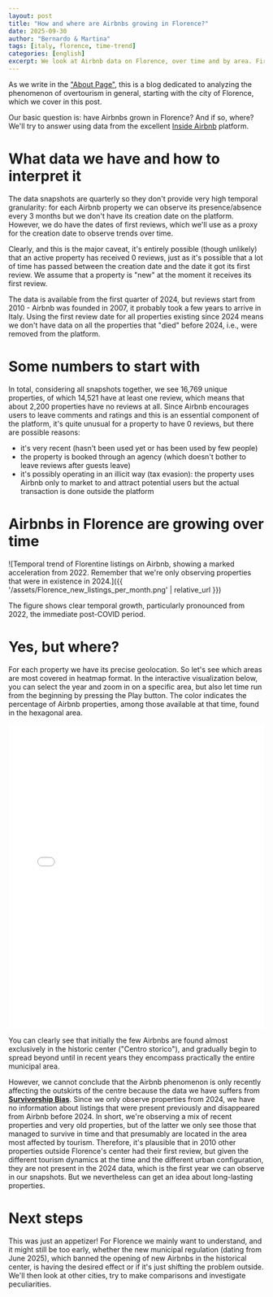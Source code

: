 ```yaml
---
layout: post
title: "How and where are Airbnbs growing in Florence?"
date: 2025-09-30
author: "Bernardo & Martina"
tags: [italy, florence, time-trend]
categories: [english]
excerpt: We look at Airbnb data on Florence, over time and by area. First part, an analysis to get started.
---
```


As we write in the ["About Page"](https://bernomone.github.io/citybreaking/about/), this is a blog dedicated to analyzing the phenomenon of overtourism in general, starting with the city of Florence, which we cover in this post.

Our basic question is: have Airbnbs grown in Florence? And if so, where?
We'll try to answer using data from the excellent [Inside Airbnb](https://insideAirbnb.com/about/) platform.

# What data we have and how to interpret it

The data snapshots are quarterly so they don't provide very high temporal granularity: for each Airbnb property we can observe its presence/absence every 3 months but we don't have its creation date on the platform. However, we do have the dates of first reviews, which we'll use as a proxy for the creation date to observe trends over time.

Clearly, and this is the major caveat, it's entirely possible (though unlikely) that an active property has received 0 reviews, just as it's possible that a lot of time has passed between the creation date and the date it got its first review. We assume that a property is "new" at the moment it receives its first review.

The data is available from the first quarter of 2024, but reviews start from 2010 - Airbnb was founded in 2007, it probably took a few years to arrive in Italy. Using the first review date for all properties existing since 2024 means we don't have data on all the properties that "died" before 2024, i.e., were removed from the platform.

# Some numbers to start with

In total, considering all snapshots together, we see 16,769 unique properties, of which 14,521 have at least one review, which means that about 2,200 properties have no reviews at all. Since Airbnb encourages users to leave comments and ratings and this is an essential component of the platform, it's quite unusual for a property to have 0 reviews, but there are possible reasons:
* it's very recent (hasn't been used yet or has been used by few people)
* the property is booked through an agency (which doesn't bother to leave reviews after guests leave)
* it's possibly operating in an illicit way (tax evasion): the property uses Airbnb only to market to and attract potential users but the actual transaction is done outside the platform

# Airbnbs in Florence are growing over time

![Temporal trend of Florentine listings on Airbnb, showing a marked acceleration from 2022. Remember that we're only observing properties that were in existence in 2024.]({{ '/assets/Florence_new_listings_per_month.png' | relative_url }})

The figure shows clear temporal growth, particularly pronounced from 2022, the immediate post-COVID period.

# Yes, but where?

For each property we have its precise geolocation. So let's see which areas are most covered in heatmap format. In the interactive visualization below, you can select the year and zoom in on a specific area, but also let time run from the beginning by pressing the Play button. The color indicates the percentage of Airbnb properties, among those available at that time, found in the hexagonal area.

<iframe src='{{ "/assets/listing_first_review.html" | relative_url }}' width='100%' height='600px' frameborder='0' alt=""></iframe>

You can clearly see that initially the few Airbnbs are found almost exclusively in the historic center ("Centro storico"), and gradually begin to spread beyond until in recent years they encompass practically the entire municipal area.

However, we cannot conclude that the Airbnb phenomenon is only recently affecting the outskirts of the centre because the data we have suffers from [**Survivorship Bias**](https://en.wikipedia.org/wiki/Survivorship_bias). Since we only observe properties from 2024, we have no information about listings that were present previously and disappeared from Airbnb before 2024.
In short, we're observing a mix of recent properties and very old properties, but of the latter we only see those that managed to survive in time and that presumably are located in the area most affected by tourism. Therefore, it's plausible that in 2010 other properties outside Florence's center had their first review, but given the different tourism dynamics at the time and the different urban configuration, they are not present in the 2024 data, which is the first year we can observe in our snapshots.
But we nevertheless can get an idea about long-lasting properties.

# Next steps

This was just an appetizer! For Florence we mainly want to understand, and it might still be too early, whether the new municipal regulation (dating from June 2025), which banned the opening of new Airbnbs in the historical center, is having the desired effect or if it's just shifting the problem outside. We'll then look at other cities, try to make comparisons and investigate peculiarities.
